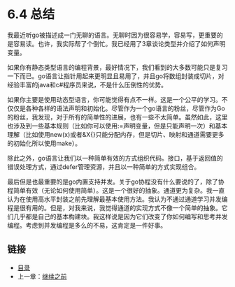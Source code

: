 # 6.4 总结

我最近听go被描述成一门无聊的语言。无聊时因为很容易学，容易写，更重要的是容易读。也许，我实际帮了个倒忙。我已经用了3章谈论类型并介绍了如何声明变量。

如果你有静态类型语言的编程背景，最好情况下，我们看到的大多数可能只是复习一下而已。go语言让指针用起来更明显且易用了，并且go将数组封装成切片，对经验丰富的java和c#程序员来说，不是什么压倒性的优势。

如果你主要是使用动态型语言，你可能觉得有点不一样。这是一个公平的学习。不仅仅是各种各样的语法声明和初始化。尽管作为一个go语言的粉丝，尽管作为Go的粉丝，我发现，对于所有的简单性的进展，也有一些不太简单。虽然如此，这里也涉及到一些基本规则（比如你可以使用:=声明变量，但是只能声明一次）和基本理解（比如使用new(x)或者&X{}只能分配内存，但是切片、映射和通道需要更多的初始化所以使用make）。

除此之外，go语言让我们以一种简单有效的方式组织代码。接口，基于返回值的错误处理方式，通过defer管理资源，并且以一种简单的方式实现组合。

最后但是也最重要的是go内置支持并发。关于go协程没有什么要说的了，除了协程简单有效（无论如何使用简单）。这是一个很好的抽象。通道更为复杂。我一直认为在使用高水平封装之前先理解最基本使用方法。我认为不通过通道学习并发编程是很有用的。但是，对我来说，我觉得通道的实现方式不像一个简单的抽象。它们几乎都是自己的基本构建块。我这样说是因为它们改变了你如何编写和思考并发编程。考虑到并发编程是多么的不易，这肯定是一件好事。

## 链接

- [目录](directory.md)
- 上一章：[继续之前](6.4.md)
